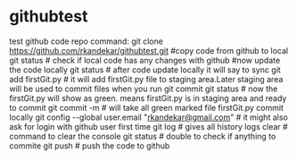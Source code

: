 # githubtest
test github code repo
command:
git clone https://github.com/rkandekar/githubtest.git #copy code from github to local
git status # check if local code has any changes with github
#now update the code locally
git status # after code update locally it will say to sync
git add firstGit.py # it will add firstGit.py file to staging area.Later staging area will be used to commit files when you run git commit
git status # now the firstGit.py will show as green. means firstGit.py is in staging area and ready to commit
git commit -m # will take all green marked file firstGit.py commit locally
git config --global user.email "rkandekar@gmail.com" # it might also ask for login with github user first time
git log # gives all history logs
clear # command to clear the console
git status # double to check if anything to commite
git push # push the code to github
